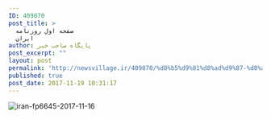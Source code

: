 ```yaml
---
ID: 409070
post_title: >
  صفحه اول روزنامه
  ایران
author: پایگاه صاحب خبر
post_excerpt: ""
layout: post
permalink: 'http://newsvillage.ir/409070/%d8%b5%d9%81%d8%ad%d9%87-%d8%a7%d9%88%d9%84-%d8%b1%d9%88%d8%b2%d9%86%d8%a7%d9%85%d9%87-%d8%a7%db%8c%d8%b1%d8%a7%d9%86-2/'
published: true
post_date: 2017-11-19 10:31:17
---
```

<img src="http://sahebkhabar.ir/download?f=2017/11/16/4/631000.jpg" alt="iran-fp6645-2017-11-16">